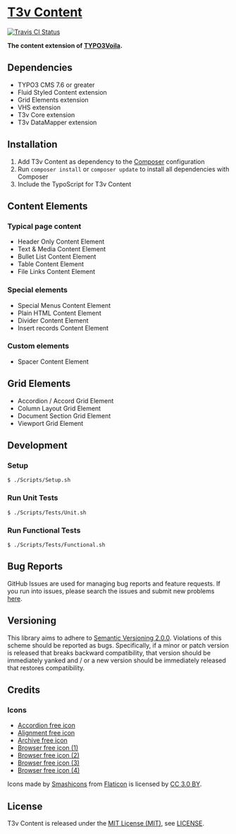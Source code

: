 [T3v Content]
=============

[![Travis CI Status][Travis CI Status]][Travis CI]

**The content extension of [TYPO3Voila].**

Dependencies
------------

* TYPO3 CMS 7.6 or greater
* Fluid Styled Content extension
* Grid Elements extension
* VHS extension
* T3v Core extension
* T3v DataMapper extension

Installation
------------

1. Add T3v Content as dependency to the [Composer] configuration
2. Run `composer install` or `composer update` to install all dependencies with Composer
3. Include the TypoScript for T3v Content

Content Elements
----------------

### Typical page content

* Header Only Content Element
* Text & Media Content Element
* Bullet List Content Element
* Table Content Element
* File Links Content Element

### Special elements

* Special Menus Content Element
* Plain HTML Content Element
* Divider Content Element
* Insert records Content Element

### Custom elements

* Spacer Content Element

Grid Elements
-------------

* Accordion / Accord Grid Element
* Column Layout Grid Element
* Document Section Grid Element
* Viewport Grid Element

Development
-----------

### Setup

```
$ ./Scripts/Setup.sh
```

### Run Unit Tests

```
$ ./Scripts/Tests/Unit.sh
```

### Run Functional Tests

```
$ ./Scripts/Tests/Functional.sh
```

Bug Reports
-----------

GitHub Issues are used for managing bug reports and feature requests. If you run into issues, please search the issues
and submit new problems [here].

Versioning
----------

This library aims to adhere to [Semantic Versioning 2.0.0]. Violations of this scheme should be reported as bugs.
Specifically, if a minor or patch version is released that breaks backward compatibility, that version should be
immediately yanked and / or a new version should be immediately released that restores compatibility.

Credits
-------

### Icons

* [Accordion free icon]
* [Alignment free icon]
* [Archive free icon]
* [Browser free icon (1)]
* [Browser free icon (2)]
* [Browser free icon (3)]
* [Browser free icon (4)]

Icons made by [Smashicons] from [Flaticon] is licensed by [CC 3.0 BY].

License
-------

T3v Content is released under the [MIT License (MIT)], see [LICENSE].

[Acceptance testing TYPO3]: https://wiki.typo3.org/Acceptance_testing "Acceptance testing TYPO3"
[Accordion free icon]: https://www.flaticon.com/free-icon/accordion_140208 "Accordion free icon"
[Alignment free icon]: https://www.flaticon.com/free-icon/alignment_140879 "Alignment free icon"
[Archive free icon]: https://www.flaticon.com/free-icon/archive_149014 "Archive free icon"
[Automated testing TYPO3]: https://wiki.typo3.org/Automated_testing "Automated testing TYPO3"
[Browser free icon (1)]: https://www.flaticon.com/free-icon/browser_140840 "Browser free icon"
[Browser free icon (2)]: https://www.flaticon.com/free-icon/browser_140796 "Browser free icon"
[Browser free icon (3)]: https://www.flaticon.com/free-icon/browser_140797 "Browser free icon"
[Browser free icon (4)]: https://www.flaticon.com/free-icon/browser_140803 "Browser free icon"
[CC 3.0 BY]: http://creativecommons.org/licenses/by/3.0/ "Creative Commons BY 3.0"
[Composer]: https://getcomposer.org "Dependency Manager for PHP"
[Flaticon]: https://www.flaticon.com "Flaticon"
[Functional testing TYPO3]: https://wiki.typo3.org/Functional_testing "Functional testing TYPO3"
[here]: https://github.com/t3v/t3v_content/issues "GitHub Issue Tracker"
[LICENSE]: https://raw.githubusercontent.com/t3v/t3v_content/master/LICENSE "License"
[MIT License (MIT)]: http://opensource.org/licenses/MIT "The MIT License (MIT)"
[Semantic Versioning 2.0.0]: http://semver.org "Semantic Versioning 2.0.0"
[Smashicons]: https://www.flaticon.com/authors/smashicons "Smashicons"
[T3v Content]: https://t3v.github.io/t3v_content/ "The content extension of TYPO3Voila."
[Travis CI Status]: https://img.shields.io/travis/t3v/t3v_content.svg?style=flat "Travis CI Status"
[Travis CI]: https://travis-ci.org/t3v/t3v_content "T3v Content at Travis CI"
[TYPO3voila]: https://github.com/t3v "“UH LÁLÁ, TYPO3!”"
[Unit Testing TYPO3]: https://wiki.typo3.org/Unit_Testing_TYPO3 "Unit testing TYPO3"